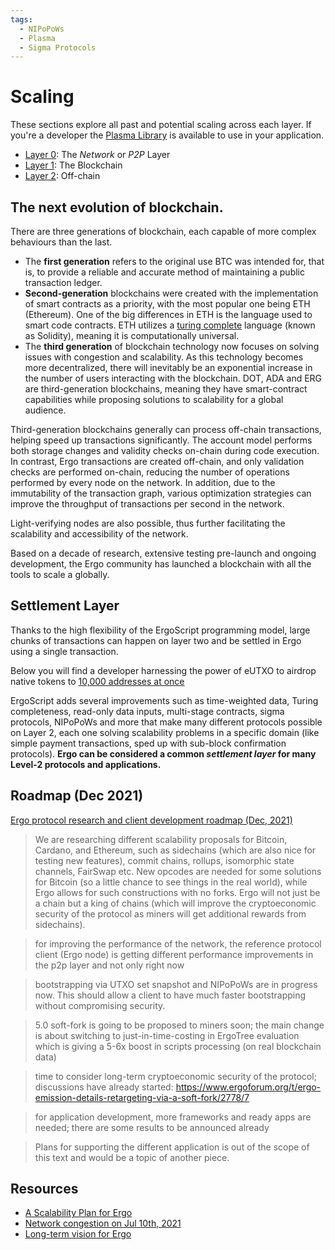 ```yaml
---
tags:
  - NIPoPoWs
  - Plasma
  - Sigma Protocols
---
```


# Scaling

These sections explore all past and potential scaling across each layer. If you're a developer the [Plasma Library](plasma.md) is available to use in your application.  

- [Layer 0](layer0.md): The *Network* or *P2P* Layer
- [Layer 1](layer1.md): The Blockchain
- [Layer 2](layer2.md): Off-chain

## The next evolution of blockchain.

There are three generations of blockchain, each capable of more complex behaviours than the last. 

- The **first generation** refers to the original use BTC was intended for, that is, to provide a reliable and accurate method of maintaining a public transaction ledger. 
- **Second-generation** blockchains were created with the implementation of smart contracts as a priority, with the most popular one being ETH (Ethereum). One of the big differences in ETH is the language used to smart code contracts. ETH utilizes a [turing complete](https://www.cs.odu.edu/~zeil/cs390/latest/Public/turing-complete/index.html) language (known as Solidity), meaning it is computationally universal. 
- The **third generation** of blockchain technology now focuses on solving issues with congestion and scalability. As this technology becomes more decentralized, there will inevitably be an exponential increase in the number of users interacting with the blockchain. DOT, ADA and ERG are third-generation blockchains, meaning they have smart-contract capabilities while proposing solutions to scalability for a global audience. 

Third-generation blockchains generally can process off-chain transactions, helping speed up transactions significantly. The account model performs both storage changes and validity checks on-chain during code execution. In contrast, Ergo transactions are created off-chain, and only validation checks are performed on-chain, reducing the number of operations performed by every node on the network. In addition, due to the immutability of the transaction graph, various optimization strategies can improve the throughput of transactions per second in the network. 

Light-verifying nodes are also possible, thus further facilitating the scalability and accessibility of the network.

Based on a decade of research, extensive testing pre-launch and ongoing development, the Ergo community has launched a blockchain with all the tools to scale a globally. 


## Settlement Layer

Thanks to the high flexibility of the ErgoScript programming model, large chunks of transactions can happen on layer two and be settled in Ergo using a single transaction. 

Below you will find a developer harnessing the power of eUTXO to airdrop native tokens to [10,000 addresses at once](https://explorer.ergoplatform.com/en/transactions/e2c4954665ccf87791f42983ae4f7031205c2e719709907cbf2ff09e5489d4b8)

ErgoScript adds several improvements such as time-weighted data, Turing completeness, read-only data inputs, multi-stage contracts, sigma protocols, NIPoPoWs and more that make many different protocols possible on Layer 2, each one solving scalability problems in a specific domain (like simple payment transactions, sped up with sub-block confirmation protocols).
**Ergo can be considered a common *settlement layer* for many Level-2 protocols and applications.**






## Roadmap (Dec 2021)

[Ergo protocol research and client development roadmap (Dec, 2021)](https://www.reddit.com/r/ergonauts/comments/qfjhw4/ergo_protocol_research_and_client_development/)

> We are researching different scalability proposals for Bitcoin, Cardano, and Ethereum, such as sidechains (which are also nice for testing new features), commit chains, rollups, isomorphic state channels, FairSwap etc. New opcodes are needed for some solutions for Bitcoin (so a little chance to see things in the real world), while Ergo allows for such constructions with no forks. Ergo will not just be a chain but a king of chains (which will improve the cryptoeconomic security of the protocol as miners will get additional rewards from sidechains).

> for improving the performance of the network, the reference protocol client (Ergo node) is getting different performance improvements in the p2p layer and not only right now

> bootstrapping via UTXO set snapshot and NIPoPoWs are in progress now. This should allow a client to have much faster bootstrapping without compromising security.

> 5.0 soft-fork is going to be proposed to miners soon; the main change is about switching to just-in-time-costing in ErgoTree evaluation which is giving a 5-6x boost in scripts processing (on real blockchain data)

> time to consider long-term cryptoeconomic security of the protocol; discussions have already started: https://www.ergoforum.org/t/ergo-emission-details-retargeting-via-a-soft-fork/2778/7

> for application development, more frameworks and ready apps are needed; there are some results to be announced already

> Plans for supporting the different application is out of the scope of this text and would be a topic of another piece.

## Resources

- [A Scalability Plan for Ergo](https://www.ergoforum.org/t/a-scalability-plan-for-ergo/226)
- [Network congestion on Jul 10th, 2021](https://www.ergoforum.org/t/network-congestion-on-jul-10th-2021/1945)
- [Long-term vision for Ergo](https://www.ergoforum.org/t/long-term-vision-for-ergo/2629)

